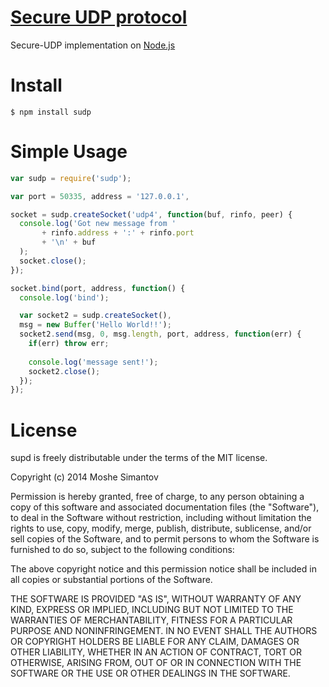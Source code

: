 [Secure UDP protocol](https://npmjs.org/package/sudp)
==========

Secure-UDP implementation on [Node.js](http://nodejs.org/)


Install
=======

	$ npm install sudp


Simple Usage
=====

```js
var sudp = require('sudp');

var port = 50335, address = '127.0.0.1',

socket = sudp.createSocket('udp4', function(buf, rinfo, peer) {
  console.log('Got new message from ' 
       + rinfo.address + ':' + rinfo.port 
       + '\n' + buf
  );
  socket.close();
});

socket.bind(port, address, function() {
  console.log('bind');

  var socket2 = sudp.createSocket(),
  msg = new Buffer('Hello World!!');
  socket2.send(msg, 0, msg.length, port, address, function(err) {
    if(err) throw err;
  
    console.log('message sent!');
    socket2.close();
  });
});
```


License
=======

supd is freely distributable under the terms of the MIT license.

Copyright (c) 2014 Moshe Simantov

Permission is hereby granted, free of charge, to any person obtaining a copy of this software and associated documentation
files (the "Software"), to deal in the Software without restriction, including without limitation the rights to use,
copy, modify, merge, publish, distribute, sublicense, and/or sell copies of the Software, and to permit persons to whom the Software is furnished to do so, subject to the following conditions:

The above copyright notice and this permission notice shall be included in all copies or substantial portions of the Software.

THE SOFTWARE IS PROVIDED "AS IS", WITHOUT WARRANTY OF ANY KIND, EXPRESS OR IMPLIED, INCLUDING BUT NOT LIMITED TO THE WARRANTIES OF MERCHANTABILITY, FITNESS FOR A PARTICULAR PURPOSE AND NONINFRINGEMENT. IN NO EVENT SHALL THE AUTHORS OR COPYRIGHT HOLDERS BE LIABLE FOR ANY CLAIM, DAMAGES OR OTHER LIABILITY, WHETHER IN AN ACTION OF CONTRACT, TORT OR OTHERWISE, ARISING FROM, OUT OF OR IN CONNECTION WITH THE SOFTWARE OR THE USE OR OTHER DEALINGS IN THE SOFTWARE.